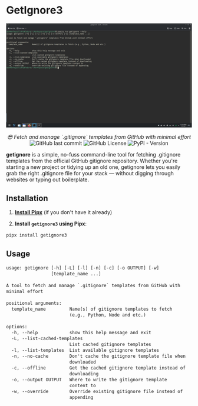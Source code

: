 # GetIgnore3

![screenshot](./screenshot.png)

<p align="center"><em>😎 Fetch and manage `.gitignore` templates from GitHub with minimal effort</em>
    <br>
    <img alt="GitHub last commit" src="https://img.shields.io/github/last-commit/ashkanfeyzollahi/getignore3">
    <img alt="GitHub License" src="https://img.shields.io/github/license/ashkanfeyzollahi/getignore3">
    <img alt="PyPI - Version" src="https://img.shields.io/pypi/v/getignore3">
</p>

**getignore** is a simple, no-fuss command-line tool for fetching .gitignore templates from the official GitHub gitignore repository. Whether you're starting a new project or tidying up an old one, getignore lets you easily grab the right .gitignore file for your stack — without digging through websites or typing out boilerplate.

## Installation

1. **[Install Pipx](https://gist.github.com/ashkanfeyzollahi/7bbf36fb876a3781efbbb3ef841b5f4e)** (if you don't have it already)

2. **Install `getignore3` using Pipx**:

```bash
pipx install getignore3
```

## Usage

```
usage: getignore [-h] [-L] [-l] [-n] [-c] [-o OUTPUT] [-w]
                 [template_name ...]

A tool to fetch and manage `.gitignore` templates from GitHub with minimal effort

positional arguments:
  template_name         Name(s) of gitignore templates to fetch
                        (e.g., Python, Node and etc.)

options:
  -h, --help            show this help message and exit
  -L, --list-cached-templates
                        List cached gitignore templates
  -l, --list-templates  List available gitignore templates
  -n, --no-cache        Don't cache the gitignore template file when
                        downloaded
  -c, --offline         Get the cached gitignore template instead of
                        downloading
  -o, --output OUTPUT   Where to write the gitignore template
                        content to
  -w, --override        Override existing gitignore file instead of
                        appending
```
